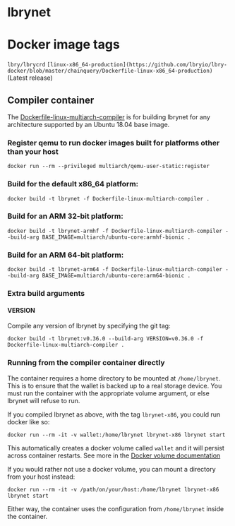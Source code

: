 # lbrynet
# Docker image tags
`lbry/lbrycrd`
`[linux-x86_64-production](https://github.com/lbryio/lbry-docker/blob/master/chainquery/Dockerfile-linux-x86_64-production)` (Latest release)

## Compiler container

The [Dockerfile-linux-multiarch-compiler](Dockerfile-linux-multiarch-compiler) is for building lbrynet for any architecture supported
by an Ubuntu 18.04 base image.

### Register qemu to run docker images built for platforms other than your host

```
docker run --rm --privileged multiarch/qemu-user-static:register
```

### Build for the default x86_64 platform:

```
docker build -t lbrynet -f Dockerfile-linux-multiarch-compiler .
```

### Build for an ARM 32-bit platform:

```
docker build -t lbrynet-armhf -f Dockerfile-linux-multiarch-compiler --build-arg BASE_IMAGE=multiarch/ubuntu-core:armhf-bionic .
```

### Build for an ARM 64-bit platform:

```
docker build -t lbrynet-arm64 -f Dockerfile-linux-multiarch-compiler --build-arg BASE_IMAGE=multiarch/ubuntu-core:arm64-bionic .
```

### Extra build arguments

#### VERSION

Compile any version of lbrynet by specifying the git tag:

```
docker build -t lbrynet:v0.36.0 --build-arg VERSION=v0.36.0 -f Dockerfile-linux-multiarch-compiler .
```

### Running from the compiler container directly

The container requires a home directory to be mounted at `/home/lbrynet`. This
is to ensure that the wallet is backed up to a real storage device. You must run
the container with the appropriate volume argument, or else lbrynet will refuse
to run.

If you compiled lbrynet as above, with the tag `lbrynet-x86`, you could run
docker like so:

```
docker run --rm -it -v wallet:/home/lbrynet lbrynet-x86 lbrynet start
```

This automatically creates a docker volume called `wallet` and it will persist
across container restarts. See more in the [Docker volume
documentation](https://docs.docker.com/storage/volumes/)

If you would rather not use a docker volume, you can mount a directory 
from your host instead:

```
docker run --rm -it -v /path/on/your/host:/home/lbrynet lbrynet-x86 lbrynet start
```

Either way, the container uses the configuration from `/home/lbrynet` inside the container.

